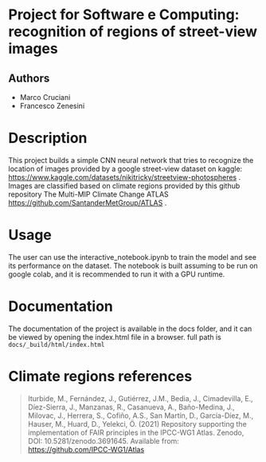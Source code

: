 # Project for Software e Computing: recognition of regions of street-view images

## Authors
- Marco Cruciani
- Francesco Zenesini

Description
==============================
This project builds a simple CNN neural network that tries to recognize the location of images provided by a google street-view dataset on kaggle: https://www.kaggle.com/datasets/nikitricky/streetview-photospheres .
Images are classified based on climate regions provided by this github repository The Multi-MIP Climate Change ATLAS https://github.com/SantanderMetGroup/ATLAS .

Usage 
=============
The user can use the interactive_notebook.ipynb to train the model and see its performance on the dataset. 
The notebook is built assuming to be run on google colab, and it is recommended to run it with a GPU runtime.

Documentation
===============
The documentation of the project is available in the docs folder, and it can be
viewed by opening the index.html file in a browser.
full path is `docs/_build/html/index.html`

Climate regions references
==========================
> Iturbide, M., Fernández, J., Gutiérrez, J.M., Bedia, J., Cimadevilla, E., Díez-Sierra, J., Manzanas, R., Casanueva, A., Baño-Medina, J., Milovac, J., Herrera, S., Cofiño, A.S., San Martín, D., García-Díez, M., Hauser, M., Huard, D., Yelekci, Ö. (2021) Repository supporting the implementation of FAIR principles in the IPCC-WG1 Atlas. Zenodo, DOI: 10.5281/zenodo.3691645. Available from: https://github.com/IPCC-WG1/Atlas 